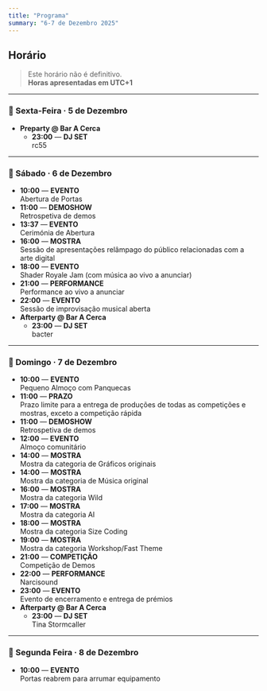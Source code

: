 ```yaml
---
title: "Programa"
summary: "6-7 de Dezembro 2025"
---
```


## Horário

> Este horário não é definitivo.  
> **Horas apresentadas em UTC+1**

---

### 📅 Sexta-Feira · 5 de Dezembro

- **Preparty @ Bar A Cerca**
  - **23:00** — **DJ SET**  
    rc55

---

### 📅 Sábado · 6 de Dezembro

- **10:00** — **EVENTO**  
  Abertura de Portas
- **11:00** — **DEMOSHOW**  
  Retrospetiva de demos
- **13:37** — **EVENTO**  
  Cerimónia de Abertura
- **16:00** — **MOSTRA**  
  Sessão de apresentações relâmpago do público relacionadas com a arte digital
- **18:00** — **EVENTO**  
  Shader Royale Jam (com música ao vivo a anunciar)
- **21:00** — **PERFORMANCE**  
  Performance ao vivo a anunciar
- **22:00** — **EVENTO**  
  Sessão de improvisação musical aberta
- **Afterparty @ Bar A Cerca**
  - **23:00** — **DJ SET**  
    bacter

---

### 📅 Domingo · 7 de Dezembro

- **10:00** — **EVENTO**  
  Pequeno Almoço com Panquecas
- **11:00** — **PRAZO**  
  Prazo limite para a entrega de produções de todas as competições e mostras, exceto a competição rápida
- **11:00** — **DEMOSHOW**  
  Retrospetiva de demos
- **12:00** — **EVENTO**  
  Almoço comunitário
- **14:00** — **MOSTRA**  
  Mostra da categoria de Gráficos originais 
- **14:00** — **MOSTRA**  
  Mostra da categoria de Música original
- **16:00** — **MOSTRA**  
  Mostra da categoria Wild
- **17:00** — **MOSTRA**  
  Mostra da categoria AI
- **18:00** — **MOSTRA**  
  Mostra da categoria Size Coding
- **19:00** — **MOSTRA**  
  Mostra da categoria Workshop/Fast Theme
- **21:00** — **COMPETIÇÃO**  
  Competição de Demos
- **22:00** — **PERFORMANCE**  
  Narcisound
- **23:00** — **EVENTO**  
  Evento de encerramento e entrega de prémios
- **Afterparty @ Bar A Cerca**
  - **23:00** — **DJ SET**  
    Tina Stormcaller

---

### 📅 Segunda Feira · 8 de Dezembro

- **10:00** — **EVENTO**  
  Portas reabrem para arrumar equipamento
